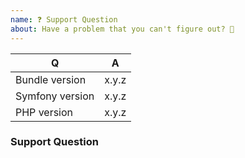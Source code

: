 ```yaml
---
name: ❓ Support Question
about: Have a problem that you can't figure out? 🤔
---
```


<!-- Fill in the relevant information below to help triage your issue. -->

|    Q            |   A
|---------------- | ------
| Bundle version  | x.y.z <!-- provide patch version too -->
| Symfony version | x.y.z
| PHP version     | x.y.z


<!--
Before asking question here, please try asking on StackOverflow first.
Keep in mind that GitHub is primarily an issue tracker.
Also, look in old issues (open and/or closed) too see if issue has been
previously discussed.
-->

### Support Question

<!--
Describe the issue you are facing here.
If you're not sure about your configuration, run
bin/console debug:config knp_paginator
-->
